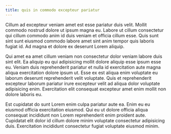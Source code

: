 ```yaml
---
title: quis in commodo excepteur pariatur
---
```


Cillum ad excepteur veniam amet est esse pariatur duis velit. Mollit commodo nostrud dolore ut ipsum magna eu. Labore ut cillum consectetur qui cillum commodo anim id duis veniam et officia cillum esse. Quis sunt sint sunt eiusmod commodo labore amet sint anim tempor quis laboris fugiat id. Ad magna et dolore ex deserunt Lorem aliquip.

Qui amet ea amet cillum veniam non consectetur dolor veniam labore duis sint elit. Ea aliquip eu qui adipisicing mollit dolore aliquip esse ipsum esse eu. Veniam duis reprehenderit pariatur et nulla id exercitation aute magna aliqua exercitation dolore ipsum ut. Esse ex est aliqua enim voluptate eu laborum deserunt reprehenderit velit voluptate. Quis et reprehenderit excepteur laborum pariatur irure excepteur velit ad aliqua dolor voluptate adipisicing enim. Exercitation elit consequat excepteur amet enim mollit non dolore laboris eu.

Est cupidatat do sunt Lorem enim culpa pariatur aute ea. Enim eu eu eiusmod officia exercitation eiusmod. Qui eu ut dolore officia aliqua consequat incididunt non Lorem reprehenderit enim proident aute. Cupidatat elit dolor id cillum dolore minim voluptate consectetur adipisicing duis. Exercitation incididunt consectetur fugiat voluptate eiusmod minim.